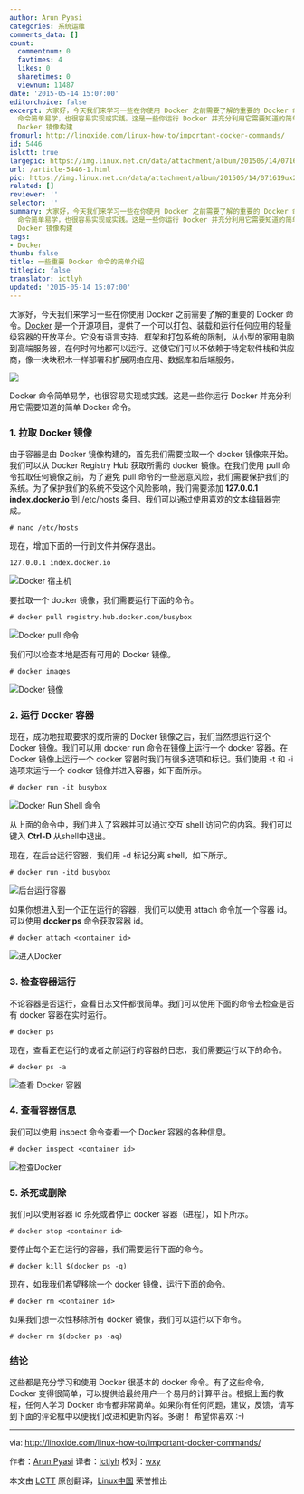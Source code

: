 ```yaml
---
author: Arun Pyasi
categories: 系统运维
comments_data: []
count:
  commentnum: 0
  favtimes: 4
  likes: 0
  sharetimes: 0
  viewnum: 11487
date: '2015-05-14 15:07:00'
editorchoice: false
excerpt: 大家好，今天我们来学习一些在你使用 Docker 之前需要了解的重要的 Docker 命令。Docker 是一个开源项目，提供了一个可以打包、装载和运行任何应用的轻量级容器的开放平台。它没有语言支持、框架和打包系统的限制，从小型的家用电脑到高端服务器，在何时何地都可以运行。这使它们可以不依赖于特定软件栈和供应商，像一块块积木一样部署和扩展网络应用、数据库和后端服务。  Docker
  命令简单易学，也很容易实现或实践。这是一些你运行 Docker 并充分利用它需要知道的简单 Docker 命令。 1. 拉取 Docker 镜像 由于容器是由
  Docker 镜像构建
fromurl: http://linoxide.com/linux-how-to/important-docker-commands/
id: 5446
islctt: true
largepic: https://img.linux.net.cn/data/attachment/album/201505/14/071619ux287xfzx66799uh.jpg
url: /article-5446-1.html
pic: https://img.linux.net.cn/data/attachment/album/201505/14/071619ux287xfzx66799uh.jpg.thumb.jpg
related: []
reviewer: ''
selector: ''
summary: 大家好，今天我们来学习一些在你使用 Docker 之前需要了解的重要的 Docker 命令。Docker 是一个开源项目，提供了一个可以打包、装载和运行任何应用的轻量级容器的开放平台。它没有语言支持、框架和打包系统的限制，从小型的家用电脑到高端服务器，在何时何地都可以运行。这使它们可以不依赖于特定软件栈和供应商，像一块块积木一样部署和扩展网络应用、数据库和后端服务。  Docker
  命令简单易学，也很容易实现或实践。这是一些你运行 Docker 并充分利用它需要知道的简单 Docker 命令。 1. 拉取 Docker 镜像 由于容器是由
  Docker 镜像构建
tags:
- Docker
thumb: false
title: 一些重要 Docker 命令的简单介绍
titlepic: false
translator: ictlyh
updated: '2015-05-14 15:07:00'
---
```


大家好，今天我们来学习一些在你使用 Docker 之前需要了解的重要的 Docker 命令。[Docker](https://www.docker.com/) 是一个开源项目，提供了一个可以打包、装载和运行任何应用的轻量级容器的开放平台。它没有语言支持、框架和打包系统的限制，从小型的家用电脑到高端服务器，在何时何地都可以运行。这使它们可以不依赖于特定软件栈和供应商，像一块块积木一样部署和扩展网络应用、数据库和后端服务。


![](/data/attachment/album/201505/14/071619ux287xfzx66799uh.jpg)


Docker 命令简单易学，也很容易实现或实践。这是一些你运行 Docker 并充分利用它需要知道的简单 Docker 命令。


### 1. 拉取 Docker 镜像


由于容器是由 Docker 镜像构建的，首先我们需要拉取一个 docker 镜像来开始。我们可以从 Docker Registry Hub 获取所需的 docker 镜像。在我们使用 pull 命令拉取任何镜像之前，为了避免 pull 命令的一些恶意风险，我们需要保护我们的系统。为了保护我们的系统不受这个风险影响，我们需要添加 **127.0.0.1 index.docker.io** 到 /etc/hosts 条目。我们可以通过使用喜欢的文本编辑器完成。



```
# nano /etc/hosts

```

现在，增加下面的一行到文件并保存退出。



```
127.0.0.1 index.docker.io

```

![Docker 宿主机](/data/attachment/album/201505/14/071622rvy5zq65mw9xiqg9.png)


要拉取一个 docker 镜像，我们需要运行下面的命令。



```
# docker pull registry.hub.docker.com/busybox

```

![Docker pull 命令](/data/attachment/album/201505/14/071622v46d7wzdz8rr22dn.png)


我们可以检查本地是否有可用的 Docker 镜像。



```
# docker images

```

![Docker 镜像](/data/attachment/album/201505/14/071623rbisgsdswaaecn7g.png)


### 2. 运行 Docker 容器


现在，成功地拉取要求的或所需的 Docker 镜像之后，我们当然想运行这个 Docker 镜像。我们可以用 docker run 命令在镜像上运行一个 docker 容器。在 Docker 镜像上运行一个 docker 容器时我们有很多选项和标记。我们使用 -t 和 -i 选项来运行一个 docker 镜像并进入容器，如下面所示。



```
# docker run -it busybox

```

![Docker Run Shell 命令](/data/attachment/album/201505/14/071624d4u2nn2a528k52nb.png)


从上面的命令中，我们进入了容器并可以通过交互 shell 访问它的内容。我们可以键入 **Ctrl-D** 从shell中退出。


现在，在后台运行容器，我们用 -d 标记分离 shell，如下所示。



```
# docker run -itd busybox

```

![后台运行容器](/data/attachment/album/201505/14/071624uyv67elpqjhjhaal.png)


如果你想进入到一个正在运行的容器，我们可以使用 attach 命令加一个容器 id。可以使用 **docker ps** 命令获取容器 id。



```
# docker attach <container id>

```

![进入Docker](/data/attachment/album/201505/14/071624ky2i55yyyl5zw79e.png)


### 3. 检查容器运行


不论容器是否运行，查看日志文件都很简单。我们可以使用下面的命令去检查是否有 docker 容器在实时运行。



```
# docker ps

```

现在，查看正在运行的或者之前运行的容器的日志，我们需要运行以下的命令。



```
# docker ps -a

```

![查看 Docker 容器](/data/attachment/album/201505/14/071625m4lbb0dzb0cbi5jy.png)


### 4. 查看容器信息


我们可以使用 inspect 命令查看一个 Docker 容器的各种信息。



```
# docker inspect <container id>

```

![检查Docker](/data/attachment/album/201505/14/071626ll5yy70s9s3bbrr5.png)


### 5. 杀死或删除


我们可以使用容器 id 杀死或者停止 docker 容器（进程），如下所示。



```
# docker stop <container id>

```

要停止每个正在运行的容器，我们需要运行下面的命令。



```
# docker kill $(docker ps -q)

```

现在，如我我们希望移除一个 docker 镜像，运行下面的命令。



```
# docker rm <container id>

```

如果我们想一次性移除所有 docker 镜像，我们可以运行以下命令。



```
# docker rm $(docker ps -aq)

```

### 结论


这些都是充分学习和使用 Docker 很基本的 docker 命令。有了这些命令，Docker 变得很简单，可以提供给最终用户一个易用的计算平台。根据上面的教程，任何人学习 Docker 命令都非常简单。如果你有任何问题，建议，反馈，请写到下面的评论框中以便我们改进和更新内容。多谢！ 希望你喜欢 :-)




---


via: <http://linoxide.com/linux-how-to/important-docker-commands/>


作者：[Arun Pyasi](http://linoxide.com/author/arunp/) 译者：[ictlyh](https://github.com/ictlyh) 校对：[wxy](https://github.com/wxy)


本文由 [LCTT](https://github.com/LCTT/TranslateProject) 原创翻译，[Linux中国](http://linux.cn/) 荣誉推出